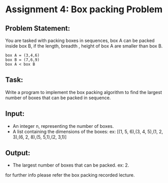 # Assignment 4: Box packing Problem

## Problem Statement:

You are tasked with packing boxes in sequences, box A can be packed inside box B, if the length, breadth , height of box A are smaller than box B.

    box A = (3,4,6)
    box B = (7,6,9)
    box A < box B

   

## Task:
Write a program to implement the box packing algorithm to find  the largest number of boxes that can be packed in sequence.

## Input:
   - An integer n, representing the number of boxes.
   - A list containing the dimensions of the boxes: ex: [(1, 5, 6),(3, 4, 5),(1, 2, 3),(6, 2, 8),(5, 5,1),(2, 3,1)]
     

## Output:
   - The largest number of boxes that can be packed. ex: 2.

for further info please refer the box packing recorded lecture.
